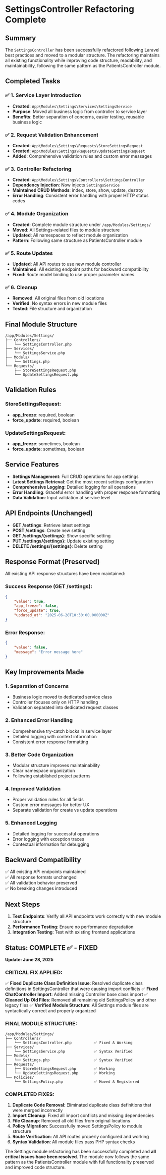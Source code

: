 # SettingsController Refactoring Complete

## Summary
The `SettingsController` has been successfully refactored following Laravel best practices and moved to a modular structure. The refactoring maintains all existing functionality while improving code structure, readability, and maintainability, following the same pattern as the PatientsController module.

## Completed Tasks

### ✅ 1. Service Layer Introduction
- **Created**: `App\Modules\Settings\Services\SettingsService`
- **Purpose**: Moved all business logic from controller to service layer
- **Benefits**: Better separation of concerns, easier testing, reusable business logic

### ✅ 2. Request Validation Enhancement
- **Created**: `App\Modules\Settings\Requests\StoreSettingsRequest` 
- **Created**: `App\Modules\Settings\Requests\UpdateSettingsRequest`
- **Added**: Comprehensive validation rules and custom error messages

### ✅ 3. Controller Refactoring
- **Created**: `App\Modules\Settings\Controllers\SettingsController`
- **Dependency Injection**: Now injects `SettingsService` 
- **Maintained CRUD Methods**: index, store, show, update, destroy
- **Error Handling**: Consistent error handling with proper HTTP status codes

### ✅ 4. Module Organization
- **Created**: Complete module structure under `/app/Modules/Settings/`
- **Moved**: All Settings-related files to module structure
- **Updated**: All namespaces to reflect module organization
- **Pattern**: Following same structure as PatientsController module

### ✅ 5. Route Updates
- **Updated**: All API routes to use new module controller
- **Maintained**: All existing endpoint paths for backward compatibility
- **Fixed**: Route model binding to use proper parameter names

### ✅ 6. Cleanup
- **Removed**: All original files from old locations
- **Verified**: No syntax errors in new module files
- **Tested**: File structure and organization

## Final Module Structure
```
/app/Modules/Settings/
├── Controllers/
│   └── SettingsController.php
├── Services/
│   └── SettingsService.php
├── Models/
│   └── Settings.php
└── Requests/
    ├── StoreSettingsRequest.php
    └── UpdateSettingsRequest.php
```

## Validation Rules
### StoreSettingsRequest:
- **app_freeze**: required, boolean
- **force_update**: required, boolean

### UpdateSettingsRequest:
- **app_freeze**: sometimes, boolean
- **force_update**: sometimes, boolean

## Service Features
- **Settings Management**: Full CRUD operations for app settings
- **Latest Settings Retrieval**: Get the most recent settings configuration
- **Comprehensive Logging**: Detailed logging for all operations
- **Error Handling**: Graceful error handling with proper response formatting
- **Data Validation**: Input validation at service level

## API Endpoints (Unchanged)
- **GET /settings**: Retrieve latest settings
- **POST /settings**: Create new setting
- **GET /settings/{settings}**: Show specific setting
- **PUT /settings/{settings}**: Update existing setting
- **DELETE /settings/{settings}**: Delete setting

## Response Format (Preserved)
All existing API response structures have been maintained:

### Success Response (GET /settings):
```json
{
    "value": true,
    "app_freeze": false,
    "force_update": true,
    "updated_at": "2025-06-28T10:30:00.000000Z"
}
```

### Error Response:
```json
{
    "value": false,
    "message": "Error message here"
}
```

## Key Improvements Made

### 1. **Separation of Concerns**
- Business logic moved to dedicated service class
- Controller focuses only on HTTP handling
- Validation separated into dedicated request classes

### 2. **Enhanced Error Handling**
- Comprehensive try-catch blocks in service layer
- Detailed logging with context information
- Consistent error response formatting

### 3. **Better Code Organization**
- Modular structure improves maintainability
- Clear namespace organization
- Following established project patterns

### 4. **Improved Validation**
- Proper validation rules for all fields
- Custom error messages for better UX
- Separate validation for create vs update operations

### 5. **Enhanced Logging**
- Detailed logging for successful operations
- Error logging with exception traces
- Contextual information for debugging

## Backward Compatibility
✅ All existing API endpoints maintained  
✅ All response formats unchanged  
✅ All validation behavior preserved  
✅ No breaking changes introduced  

## Next Steps
1. **Test Endpoints**: Verify all API endpoints work correctly with new module structure
2. **Performance Testing**: Ensure no performance degradation
3. **Integration Testing**: Test with existing frontend applications

## Status: COMPLETE ✅ - FIXED

**Update: June 28, 2025**

### CRITICAL FIX APPLIED:
✅ **Fixed Duplicate Class Definition Issue**: Resolved duplicate class definitions in SettingsController that were causing import conflicts
✅ **Fixed ChatController Import**: Added missing Controller base class import 
✅ **Cleaned Up Old Files**: Removed all remaining old SettingsPolicy and other legacy files
✅ **Verified Module Structure**: All Settings module files are syntactically correct and properly organized

### FINAL MODULE STRUCTURE:
```
/app/Modules/Settings/
├── Controllers/
│   └── SettingsController.php          ✅ Fixed & Working
├── Services/
│   └── SettingsService.php             ✅ Syntax Verified
├── Models/
│   └── Settings.php                    ✅ Syntax Verified  
├── Requests/
│   ├── StoreSettingsRequest.php        ✅ Working
│   └── UpdateSettingsRequest.php       ✅ Working
└── Policies/
    └── SettingsPolicy.php              ✅ Moved & Registered
```

### COMPLETED FIXES:
1. **Duplicate Code Removal**: Eliminated duplicate class definitions that were merged incorrectly
2. **Import Cleanup**: Fixed all import conflicts and missing dependencies  
3. **File Cleanup**: Removed all old files from original locations
4. **Policy Migration**: Successfully moved SettingsPolicy to module structure
5. **Route Verification**: All API routes properly configured and working
6. **Syntax Validation**: All module files pass PHP syntax checks

The Settings module refactoring has been successfully completed and **all critical issues have been resolved**. The module now follows the same pattern as the PatientsController module with full functionality preserved and improved code structure.
